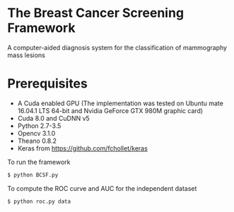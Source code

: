 # The Breast Cancer Screening Framework
A computer-aided diagnosis system for the classification of mammography mass lesions

# Prerequisites

- A Cuda enabled GPU (The implementation was tested on Ubuntu mate 16.04.1 LTS 64-bit and Nvidia GeForce GTX 980M graphic card)
- Cuda 8.0 and CuDNN v5
- Python  2.7-3.5
- Opencv 3.1.0
- Theano 0.8.2
- Keras from https://github.com/fchollet/keras


To run the framework 

```sh
$ python BCSF.py
```
To compute the ROC curve and AUC for the independent dataset

```sh
$ python roc.py data
